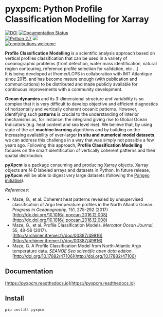 pyxpcm: Python Profile Classification Modelling for Xarray
==================================================
[![DOI](https://img.shields.io/badge/DOI--Article-10.1016%2Fj.pocean.2016.12.008-orange.svg)](http://dx.doi.org/10.1016/j.pocean.2016.12.008)
[![Documentation Status](https://readthedocs.org/projects/pyxpcm/badge/?version=latest)](https://pyxpcm.readthedocs.io/en/latest/?badge=latest)    
[![Python 2.7](https://img.shields.io/badge/python-2.7-blue.svg)](https://www.python.org/downloads/release/python-270/)
[![](https://img.shields.io/badge/xarray-0.10.0-blue.svg)](http://xarray.pydata.org/en/stable/)  
[![contributions welcome](https://img.shields.io/badge/contributions-welcome-brightgreen.svg?style=flat)](https://github.com/dwyl/esta/issues) 

**Profile Classification Modelling** is a scientific analysis approach based on vertical profiles classification that can be used in a variety of oceanographic problems (front detection, water mass identification, natural region contouring, reference profile selection for validation, etc ...).  
It is being developed at Ifremer/LOPS in collaboration with IMT Atlantique since 2015, and has become mature enough (with publication and communications) to be distributed and made publicly available for continuous improvements with a community development.

**Ocean dynamics** and its 3-dimensional structure and variability is so complex that it is very difficult to develop objective and efficient diagnostics of horizontally and vertically coherent oceanic patterns. However, identifying such **patterns** is crucial to the understanding of interior mechanisms as, for instance, the integrand giving rise to Global Ocean Indicators (e.g. heat content and sea level rise). We believe that, by using state of the art **machine learning** algorithms and by building on the increasing availability of ever-larger **in situ and numerical model datasets**, we can address this challenge in a way that was simply not possible a few years ago. Following this approach, **Profile Classification Modelling** focuses on the smart identification of vertically coherent patterns and their spatial distribution.

**pyXpcm** is a package consuming and producing [Xarray](https://github.com/pydata/xarray) objects. Xarray objects are N-D labeled arrays and datasets in Python. In future release, **pyXpcm** will be able to digest very large datasets (following the [Pangeo initiative](http://pangeo.io/)).


*References*: 

- Maze, G., et al. Coherent heat patterns revealed by unsupervised classification of Argo temperature profiles in the North Atlantic Ocean. *Progress in Oceanography*, 151, 275-292 (2017)  
    [http://dx.doi.org/10.1016/j.pocean.2016.12.008](http://dx.doi.org/10.1016/j.pocean.2016.12.008)
- Maze, G., et al. Profile Classification Models. *Mercator Ocean Journal*, 55, 48-56 (2017).   
    [http://archimer.ifremer.fr/doc/00387/49816](http://archimer.ifremer.fr/doc/00387/49816)
- Maze, G. A Profile Classification Model from North-Atlantic Argo temperature data. *SEANOE Sea scientific open data edition*.  
    [http://doi.org/10.17882/47106](http://doi.org/10.17882/47106)




## Documentation
[https://pyxpcm.readthedocs.io](https://pyxpcm.readthedocs.io)

## Install

    pip install pyxpcm